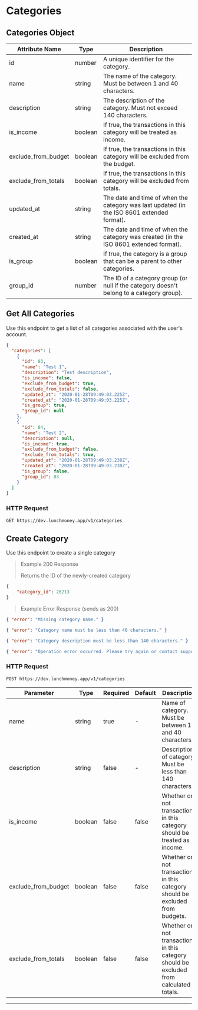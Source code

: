 # Categories

## Categories Object
Attribute Name      | Type    | Description
------------------- | ----    | -----------
id                  | number  | A unique identifier for the category.
name                | string  | The name of the category. Must be between 1 and 40 characters.
description         | string  | The description of the category. Must not exceed 140 characters.
is_income           | boolean | If true, the transactions in this category will be treated as income.
exclude_from_budget | boolean | If true, the transactions in this category will be excluded from the budget.
exclude_from_totals | boolean | If true, the transactions in this category will be excluded from totals.
updated_at          | string  | The date and time of when the category was last updated (in the ISO 8601 extended format).
created_at          | string  | The date and time of when the category was created (in the ISO 8601 extended format).
is_group            | boolean | If true, the category is a group that can be a parent to other categories.
group_id            | number  | The ID of a category group (or null if the category doesn't belong to a category group).

## Get All Categories
Use this endpoint to get a list of all categories associated with the user's account.

```json
{
  "categories": [
    {
      "id": 83,
      "name": "Test 1",
      "description": "Test description",
      "is_income": false,
      "exclude_from_budget": true,
      "exclude_from_totals": false,
      "updated_at": "2020-01-28T09:49:03.225Z",
      "created_at": "2020-01-28T09:49:03.225Z",
      "is_group": true,
      "group_id": null
    },
    {
      "id": 84,
      "name": "Test 2",
      "description": null,
      "is_income": true,
      "exclude_from_budget": false,
      "exclude_from_totals": true,
      "updated_at": "2020-01-28T09:49:03.238Z",
      "created_at": "2020-01-28T09:49:03.238Z",
      "is_group": false,
      "group_id": 83
    }
  ]
}
```

### HTTP Request

`GET https://dev.lunchmoney.app/v1/categories`

## Create Category
Use this endpoint to create a single category

> Example 200 Response
>
> Returns the ID of the newly-created category


```json
{
    "category_id": 26213
}
```

> Example Error Response (sends as 200)

```json
{ "error": "Missing category name." }
```
```json
{ "error": "Category name must be less than 40 characters." }
```
```json
{ "error": "Category description must be less than 140 characters." }
```
```json
{ "error": "Operation error occurred. Please try again or contact support@lunchmoney.app for assistance." }
```

### HTTP Request

`POST https://dev.lunchmoney.app/v1/categories`

Parameter           | Type    | Required   | Default   | Description
----------          | ------  | ---------- | --------- | ------------
name                | string  | true       | -         | Name of category. Must be between 1 and 40 characters.
description         | string  | false      | -         | Description of category. Must be less than 140 characters.
is_income           | boolean | false      | false     | Whether or not transactions in this category should be treated as income.
exclude_from_budget | boolean | false      | false     | Whether or not transactions in this category should be excluded from budgets.
exclude_from_totals | boolean | false      | false     | Whether or not transactions in this category should be excluded from calculated totals.

---
